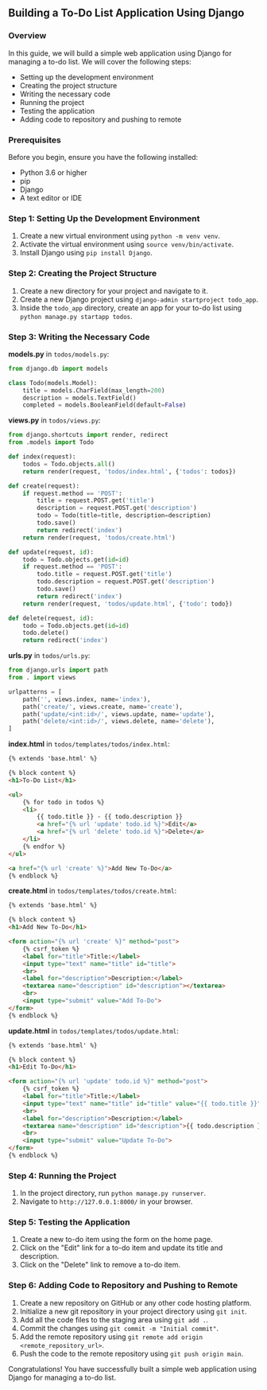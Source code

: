 ## Building a To-Do List Application Using Django

### Overview

In this guide, we will build a simple web application using Django for managing a to-do list. We will cover the following steps:

- Setting up the development environment
- Creating the project structure
- Writing the necessary code
- Running the project
- Testing the application
- Adding code to repository and pushing to remote

### Prerequisites

Before you begin, ensure you have the following installed:

- Python 3.6 or higher
- pip
- Django
- A text editor or IDE

### Step 1: Setting Up the Development Environment

1. Create a new virtual environment using `python -m venv venv`.
2. Activate the virtual environment using `source venv/bin/activate`.
3. Install Django using `pip install Django`.

### Step 2: Creating the Project Structure

1. Create a new directory for your project and navigate to it.
2. Create a new Django project using `django-admin startproject todo_app`.
3. Inside the `todo_app` directory, create an app for your to-do list using `python manage.py startapp todos`.

### Step 3: Writing the Necessary Code

**models.py** in `todos/models.py`:

```python
from django.db import models

class Todo(models.Model):
    title = models.CharField(max_length=200)
    description = models.TextField()
    completed = models.BooleanField(default=False)
```

**views.py** in `todos/views.py`:

```python
from django.shortcuts import render, redirect
from .models import Todo

def index(request):
    todos = Todo.objects.all()
    return render(request, 'todos/index.html', {'todos': todos})

def create(request):
    if request.method == 'POST':
        title = request.POST.get('title')
        description = request.POST.get('description')
        todo = Todo(title=title, description=description)
        todo.save()
        return redirect('index')
    return render(request, 'todos/create.html')

def update(request, id):
    todo = Todo.objects.get(id=id)
    if request.method == 'POST':
        todo.title = request.POST.get('title')
        todo.description = request.POST.get('description')
        todo.save()
        return redirect('index')
    return render(request, 'todos/update.html', {'todo': todo})

def delete(request, id):
    todo = Todo.objects.get(id=id)
    todo.delete()
    return redirect('index')
```

**urls.py** in `todos/urls.py`:

```python
from django.urls import path
from . import views

urlpatterns = [
    path('', views.index, name='index'),
    path('create/', views.create, name='create'),
    path('update/<int:id>/', views.update, name='update'),
    path('delete/<int:id>/', views.delete, name='delete'),
]
```

**index.html** in `todos/templates/todos/index.html`:

```html
{% extends 'base.html' %}

{% block content %}
<h1>To-Do List</h1>

<ul>
    {% for todo in todos %}
    <li>
        {{ todo.title }} - {{ todo.description }}
        <a href="{% url 'update' todo.id %}">Edit</a>
        <a href="{% url 'delete' todo.id %}">Delete</a>
    </li>
    {% endfor %}
</ul>

<a href="{% url 'create' %}">Add New To-Do</a>
{% endblock %}
```

**create.html** in `todos/templates/todos/create.html`:

```html
{% extends 'base.html' %}

{% block content %}
<h1>Add New To-Do</h1>

<form action="{% url 'create' %}" method="post">
    {% csrf_token %}
    <label for="title">Title:</label>
    <input type="text" name="title" id="title">
    <br>
    <label for="description">Description:</label>
    <textarea name="description" id="description"></textarea>
    <br>
    <input type="submit" value="Add To-Do">
</form>
{% endblock %}
```

**update.html** in `todos/templates/todos/update.html`:

```html
{% extends 'base.html' %}

{% block content %}
<h1>Edit To-Do</h1>

<form action="{% url 'update' todo.id %}" method="post">
    {% csrf_token %}
    <label for="title">Title:</label>
    <input type="text" name="title" id="title" value="{{ todo.title }}">
    <br>
    <label for="description">Description:</label>
    <textarea name="description" id="description">{{ todo.description }}</textarea>
    <br>
    <input type="submit" value="Update To-Do">
</form>
{% endblock %}
```

### Step 4: Running the Project

1. In the project directory, run `python manage.py runserver`.
2. Navigate to `http://127.0.0.1:8000/` in your browser.

### Step 5: Testing the Application

1. Create a new to-do item using the form on the home page.
2. Click on the "Edit" link for a to-do item and update its title and description.
3. Click on the "Delete" link to remove a to-do item.

### Step 6: Adding Code to Repository and Pushing to Remote

1. Create a new repository on GitHub or any other code hosting platform.
2. Initialize a new git repository in your project directory using `git init`.
3. Add all the code files to the staging area using `git add .`.
4. Commit the changes using `git commit -m "Initial commit"`.
5. Add the remote repository using `git remote add origin <remote_repository_url>`.
6. Push the code to the remote repository using `git push origin main`.

Congratulations! You have successfully built a simple web application using Django for managing a to-do list.